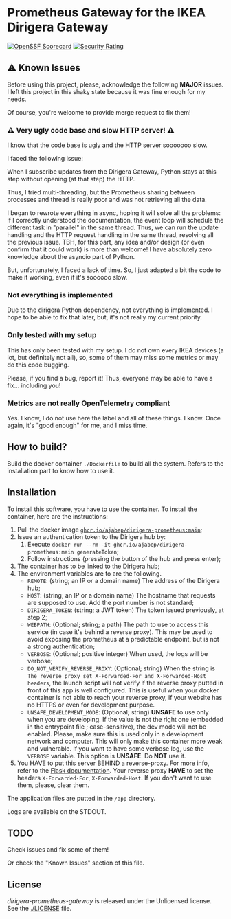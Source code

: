 # Prometheus Gateway for the IKEA Dirigera Gateway

[![OpenSSF Scorecard](https://api.securityscorecards.dev/projects/github.com/ajabep/dirigera-prometheus/badge)](https://securityscorecards.dev/viewer/?uri=github.com/ajabep/dirigera-prometheus)
[![Security Rating](https://sonarcloud.io/api/project_badges/measure?project=ajabeporg_dirigera-prometheus&metric=security_rating)](https://sonarcloud.io/summary/new_code?id=ajabeporg_dirigera-prometheus)


## ⚠️ Known Issues

Before using this project, please, acknowledge the following **MAJOR** issues. I left this project in this shaky state because it was fine enough for my needs.

Of course, you're welcome to provide merge request to fix them!

### ⚠️ Very ugly code base and slow HTTP server! ⚠️

I know that the code base is ugly and the HTTP server sooooooo slow.

I faced the following issue:

When I subscribe updates from the Dirigera Gateway, Python stays at this step without opening (at that step) the HTTP.

Thus, I tried multi-threading, but the Prometheus sharing between processes and thread is really poor and was not retrieving all the data.

I began to rewrote everything in async, hoping it will solve all the problems: if I correctly understood the documentation, the event loop will schedule the different task in "parallel" in the same thread. Thus, we can run the update handling and the HTTP request handling in the same thread, resolving all the previous issue. TBH, for this part, any idea and/or design (or even confirm that it could work) is more than welcome! I have absolutely zero knowledge about the asyncio part of Python.

But, unfortunately, I faced a lack of time. So, I just adapted a bit the code to make it working, even if it's soooooo slow.

### Not everything is implemented

Due to the dirigera Python dependency, not everything is implemented. I hope to be able to fix that later, but, it's 
not really my current priority.

### Only tested with my setup

This has only been tested with my setup. I do not own every IKEA devices (a lot, but definitely not all), so, some of them may miss some metrics or may do this code bugging.

Please, if you find a bug, report it! Thus, everyone may be able to have a fix... including you!

### Metrics are not really OpenTelemetry compliant

Yes. I know, I do not use here the label and all of these things. I know. Once again, it's "good enough" for me, and 
I miss time.

## How to build?

Build the docker container `./Dockerfile` to build all the system. Refers to the installation part to know how to use it.

## Installation

To install this software, you have to use the container. To install the container, here are the instructions:

1. Pull the docker image [`ghcr.io/ajabep/dirigera-prometheus:main`](https://ghcr.io/ajabep/dirigera-prometheus:main);
2. Issue an authentication token to the Dirigera hub by:
   1. Execute `docker run --rm -it ghcr.io/ajabep/dirigera-prometheus:main generateToken`;
   2. Follow instructions (pressing the button of the hub and press enter);
3. The container has to be linked to the Dirigera hub;
4. The environment variables are to are the following.
	- `REMOTE`: (string; an IP or a domain name) The address of the Dirigera hub;
	- `HOST`: (string; an IP or a domain name) The hostname that requests are supposed to use. Add the port number
	  is not standard;
	- `DIRIGERA_TOKEN`: (string; a JWT token) The token issued previously, at step 2;
	- `WEBPATH`: (Optional; string; a path) The path to use to access this service (in case it's behind a reverse proxy). This may
      be used to avoid exposing the prometheus at a predictable endpoint, but is not a strong authentication;
    - `VERBOSE`: (Optional; positive integer) When used, the logs will be verbose;
    - `DO_NOT_VERIFY_REVERSE_PROXY`: (Optional; string) When the string is `The reverse proxy set X-Forwarded-For and
	  X-Forwarded-Host headers`, the launch script will not verify if the reverse proxy putted in front of this app is
	  well configured. This is useful when your docker container is not able to reach your reverse proxy, if your
	  website has no HTTPS or even for development purpose.
	- `UNSAFE_DEVELOPMENT_MODE`: (Optional; string) **UNSAFE** to use only when you are developing. If the value is not
	  the right one (embedded in the entrypoint file ; case-sensitive), the dev mode will not be enabled. Please, make
	  sure this is used only in a development network and computer. This will only make this container more weak and
	  vulnerable. If you want to have some verbose log, use the `VERBOSE` variable. This option is **UNSAFE**. Do
      **NOT** use it.
5. You HAVE to put this server BEHIND a reverse-proxy. For more info, refer to the
   [Flask documentation](https://flask.palletsprojects.com/en/2.3.x/deploying/). Your reverse proxy **HAVE** to set the
   headers `X-Forwarded-For`, `X-Forwarded-Host`. If you don't want to use them, please, clear them.

The application files are putted in the `/app` directory.

Logs are available on the STDOUT.

## TODO

Check issues and fix some of them!

Or check the "Known Issues" section of this file.

## License

*dirigera-prometheus-gateway* is released under the Unlicensed license. See the [./LICENSE](LICENSE) file.
